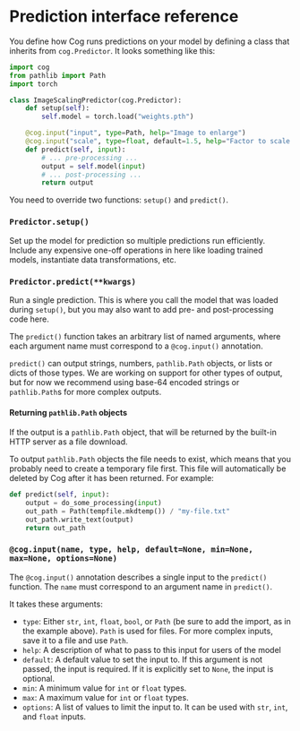 # Prediction interface reference

You define how Cog runs predictions on your model by defining a class that inherits from `cog.Predictor`. It looks something like this:

```python
import cog
from pathlib import Path
import torch

class ImageScalingPredictor(cog.Predictor):
    def setup(self):
        self.model = torch.load("weights.pth")

    @cog.input("input", type=Path, help="Image to enlarge")
    @cog.input("scale", type=float, default=1.5, help="Factor to scale image by")
    def predict(self, input):
        # ... pre-processing ...
        output = self.model(input)
        # ... post-processing ...
        return output
```

You need to override two functions: `setup()` and `predict()`.

### `Predictor.setup()`

Set up the model for prediction so multiple predictions run efficiently. Include any expensive one-off operations in here like loading trained models, instantiate data transformations, etc.

### `Predictor.predict(**kwargs)`

Run a single prediction. This is where you call the model that was loaded during `setup()`, but you may also want to add pre- and post-processing code here.

The `predict()` function takes an arbitrary list of named arguments, where each argument name must correspond to a `@cog.input()` annotation.

`predict()` can output strings, numbers, `pathlib.Path` objects, or lists or dicts of those types. We are working on support for other types of output, but for now we recommend using base-64 encoded strings or `pathlib.Path`s for more complex outputs.

#### Returning `pathlib.Path` objects

If the output is a `pathlib.Path` object, that will be returned by the built-in HTTP server as a file download.

To output `pathlib.Path` objects the file needs to exist, which means that you probably need to create a temporary file first. This file will automatically be deleted by Cog after it has been returned. For example:

```python
def predict(self, input):
    output = do_some_processing(input)
    out_path = Path(tempfile.mkdtemp()) / "my-file.txt"
    out_path.write_text(output)
    return out_path
```

### `@cog.input(name, type, help, default=None, min=None, max=None, options=None)`

The `@cog.input()` annotation describes a single input to the `predict()` function. The `name` must correspond to an argument name in `predict()`.

It takes these arguments:

- `type`: Either `str`, `int`, `float`, `bool`, or `Path` (be sure to add the import, as in the example above). `Path` is used for files. For more complex inputs, save it to a file and use `Path`.
- `help`: A description of what to pass to this input for users of the model
- `default`: A default value to set the input to. If this argument is not passed, the input is required. If it is explicitly set to `None`, the input is optional.
- `min`: A minimum value for `int` or `float` types.
- `max`: A maximum value for `int` or `float` types.
- `options`: A list of values to limit the input to. It can be used with `str`, `int`, and `float` inputs.

